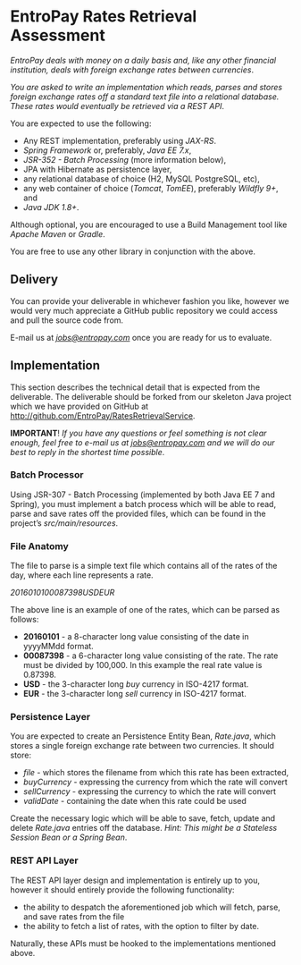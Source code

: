 # EntroPay Rates Retrieval Assessment

*EntroPay deals with money on a daily basis and, like any other financial institution, deals with foreign exchange rates between currencies*.

*You are asked to write an implementation which reads, parses and stores foreign exchange rates off a standard text file into a relational database. These rates would eventually be retrieved via a REST API*.


You are expected to use the following:
- Any REST implementation, preferably using *JAX-RS*.
- *Spring Framework* or, preferably, *Java EE 7.x*,
- *JSR-352 - Batch Processing* (more information below),
- JPA with Hibernate as persistence layer,
- any relational database of choice (H2, MySQL PostgreSQL, etc),
- any web container of choice (*Tomcat*, *TomEE*), preferably *Wildfly 9+*, and
- *Java JDK 1.8+*.

Although optional, you are encouraged to use a Build Management tool like *Apache Maven* or *Gradle*.

You are free to use any other library in conjunction with the above.

## Delivery
You can provide your deliverable in whichever fashion you like, however we would very much appreciate a GitHub public repository we could access and pull the source code from.
  
E-mail us at *jobs@entropay.com* once you are ready for us to evaluate.

## Implementation

This section describes the technical detail that is expected from the deliverable. The deliverable should be forked from our skeleton Java project which we have provided on GitHub at http://github.com/EntroPay/RatesRetrievalService.

**IMPORTANT**! *If you have any questions or feel something is not clear enough, feel free to e-mail us at jobs@entropay.com and we will do our best to reply in the shortest time possible*.

### Batch Processor
Using JSR-307 - Batch Processing (implemented by both Java EE 7 and Spring), you must implement a batch process which will be able to read, parse and save rates off the provided files, which can be found in the project’s *src/main/resources*.

### File Anatomy
The file to parse is a simple text file which contains all of the rates of the day, where each line represents a rate.

*2016010100087398USDEUR*

The above line is an example of one of the rates, which can be parsed as follows:
- **20160101** - a 8-character long value consisting of the date in yyyyMMdd format.
- **00087398** - a 6-character long value consisting of the rate. The rate must be divided by 100,000. In this example the real rate value is 0.87398.
- **USD** - the 3-character long *buy* currency in ISO-4217 format.
- **EUR** - the 3-character long *sell* currency in ISO-4217 format.

### Persistence Layer
You are expected to create an Persistence Entity Bean, *Rate.java*, which stores a single foreign exchange rate between two currencies. It should store:

- *file* - which stores the filename from which this rate has been extracted,
- *buyCurrency* - expressing the currency from which the rate will convert
- *sellCurrency* - expressing the currency to which the rate will convert
- *validDate* - containing the date when this rate could be used

Create the necessary logic which will be able to save, fetch, update and delete *Rate.java* entries off the database. *Hint: This might be a Stateless Session Bean or a Spring Bean*.

### REST API Layer
The REST API layer design and implementation is entirely up to you, however it should entirely provide the following functionality:
- the ability to despatch the aforementioned job which will fetch, parse, and save rates from the file
- the ability to fetch a list of rates, with the option to filter by date.

Naturally, these APIs must be hooked to the implementations mentioned above.
